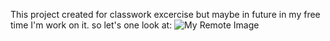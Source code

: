 This project created for classwork excercise but maybe in future in my free time I'm work on it. so let's one look at:
![My Remote Image](https://file:///C:/Users/11/Desktop/mycode/HW/hw17/output.png)
